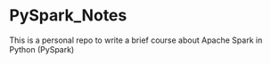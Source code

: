 # PySpark_Notes

This is a personal repo to write a brief course about Apache Spark in Python (PySpark)
